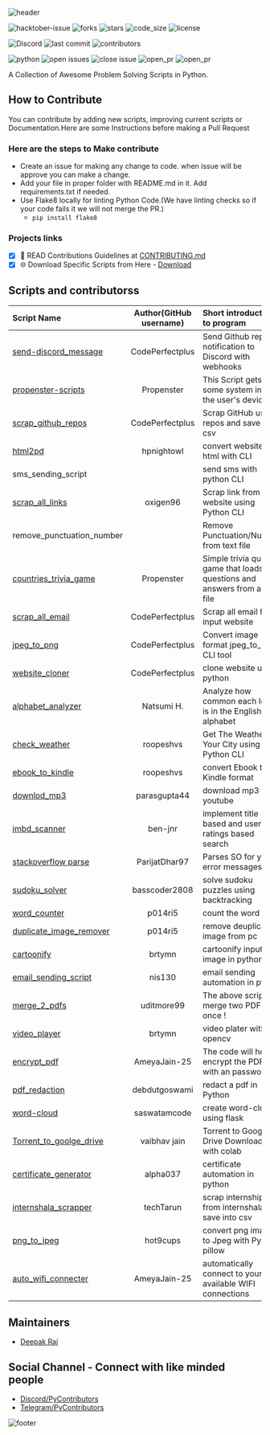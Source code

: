 ![header](https://capsule-render.vercel.app/api?type=rect&color=009ACD&height=100&section=header&text=awesomeScripts&fontSize=80%&fontColor=ffffff)

![hacktober-issue](https://img.shields.io/github/hacktoberfest/2020/py-contributors/awesomescripts?style=for-the-badge)
![forks](https://img.shields.io/github/forks/Py-Contributors/awesomeScripts?style=for-the-badge)
![stars](https://img.shields.io/github/stars/Py-Contributors/awesomeScripts?style=for-the-badge)
![code_size](https://img.shields.io/github/languages/code-size/py-contributors/awesomescripts?style=for-the-badge)
![license](https://img.shields.io/github/license/Py-Contributors/awesomeScripts?style=for-the-badge)

![Discord](https://img.shields.io/discord/758030555005714512?style=for-the-badge)
![last commit](https://img.shields.io/github/last-commit/py-contributors/awesomescripts?style=for-the-badge)
![contributors](https://img.shields.io/github/contributors/py-contributors/awesomeScripts?style=for-the-badge)

![python](https://img.shields.io/badge/language-python-blue?style=for-the-badge)
![open issues](https://img.shields.io/github/issues-raw/Py-Contributors/awesomeScripts?style=for-the-badge)
![close issue](https://img.shields.io/github/issues-closed-raw/py-contributors/awesomescripts?style=for-the-badge)
![open_pr](https://img.shields.io/github/issues-pr-raw/Py-contributors/awesomescripts?style=for-the-badge)
![open_pr](https://img.shields.io/github/issues-pr-closed-raw/Py-contributors/awesomescripts?style=for-the-badge)

A Collection of Awesome Problem Solving Scripts in Python.

## How to Contribute

You can contribute by adding new scripts, improving current scripts or Documentation.Here are some Instructions
before making a Pull Request

### Here are the steps to Make contribute

- Create an issue for making any change to code. when issue will be approve you can make a change.
- Add your file in proper folder with README.md in it. Add requirements.txt if needed.
- Use Flake8 locally for linting Python Code.(We have linting checks so if your code fails it we will not merge the PR.)
  - `pip install flake8`
  
### Projects links

- [x] 📖 READ Contributions Guidelines at [CONTRIBUTING.md](/CONTRIBUTING.md)
- [x] 🌐 Download Specific Scripts from Here - [Download](https://py-contributors.github.io/awesomeScripts/)

## Scripts and contributorss
<!--Restrictions -->
<!--Don't make change under this line -->
<!-- Please don't change this, It' making conflict with upstream branch-->

| Script Name                                                                    |     Author(GitHub username)      | Short introduction to program                                            |
| :----------------------------------------------------------------------------- | :-------------: | :----------------------------------------------------------------------- |
| [send-discord_message](/send-discord_message/annoucements.py)| CodePerfectplus | Send Github repo notification to Discord with webhooks                   |
| [propenster-scripts](/propenster-scripts/sysinfo.py)|   Propenster    | This Script gets some system info of the user's device                   |
| [scrap_github_repos](/scrap_github_repos/scrap_github_repos.py)   | CodePerfectplus | Scrap GitHub user repos and save it in csv                               |
| [html2pd](/html2pdf/html2pdf.py)         |       hpnightowl          | convert website to html with CLI     |
| sms_sending_script        |                 | send sms with python CLI                |
| [scrap_all_links](/scrap_all_links/scrap.py) |    oxigen96     | Scrap link from website using Python CLI                                 |
| remove_punctuation_number        |                 | Remove Punctuation/Number from text file                                 |
| [countries_trivia_game](/countries_trivia_game/countries_trivia.py)            |   Propenster    | Simple trivia quiz game that loads questions and answers from a CSV file |
| [scrap_all_email](/scrap_all_email/scrap_all_email.py)                         | CodePerfectplus | Scrap all email from input website                                       |
| [jpeg_to_png](/jpeg_to_png/jpeg_to_png.py)                                     | CodePerfectplus | Convert image format jpeg_to_png CLI tool                                |
| [website_cloner](/website_cloner/website_cloner.py)                            | CodePerfectplus | clone website using python                                               |
| [alphabet_analyzer](/alphabet_analyzer/alphabet.py)                            |   Natsumi H.    | Analyze how common each letter is in the English alphabet                |
| [check_weather](/check_weather/check_weather.py)                               |    roopeshvs    | Get The Weather Of Your City using Python CLI                            |
| [ebook_to_kindle](/convert_ebook_to_kindle_format/convert.py)                  |    roopeshvs    | convert Ebook to Kindle format                                           |
| [downlod_mp3](/download_mp3/download_yt.py)                                    |  parasgupta44   | download mp3 from youtube                                                |
| [imbd_scanner](/imdb-scraper/imdb.py)                                          |     ben-jnr     | implement title based and user ratings based search                      |
| [stackoverflow parse](/Stack_Overflow_Parser-master/main_.py)                  |  ParijatDhar97  | Parses SO for your error messages                                        |
| [sudoku_solver](/sudoku_solver/sudoku_solver.py)                               |  basscoder2808  | solve sudoku puzzles using backtracking                                  |
| [word_counter](/word-counter/word-counter.py)                                  |     p014ri5     | count the word                                                           |
| [duplicate_image_remover](/duplicate-image-remover/duplicate-image-remover.py) |     p014ri5     | remove deuplicate image from pc                                          |
| [cartoonify](/cartoonifier/cartoonifier.py)                                    |     brtymn      | cartoonify input image in python                                         |
| [email_sending_script](/email_sending_script/email_sending_script.py)          |     nis130      | email sending automation in pyton                                        |
| [merge_2_pdfs](/Merge_2_Pdf's/mergepdf.py)                                     |   uditmore99    | The above script will merge two PDF's at once !                          |
| [video_player](/video_player/video_player.py)                                  |     brtymn      | video plater with opencv                                                 |
| [encrypt_pdf](/Encrypt_PDF/encryptPDF.py)                                      |  AmeyaJain-25   | The code will help to encrypt the PDF with an password.                  |
| [pdf_redaction](/pdf_redaction/pdf_redaction.py)                               |  debdutgoswami  | redact a pdf in Python                                                   |
| [word-cloud](/word_cloud_generator/main.py)                                    |  saswatamcode   | create word-cloud using flask                                            |
| [Torrent_to_goolge_drive](/Torrent%20to%20Google%20Drive%20Downloader/torrent_to_google_drive_downloader.py) | vaibhav jain| Torrent to Google Drive Downloader with colab|
| [certificate_generator](/certificate_generator/certificate_generator.py) | alpha037 | certificate automation in python|
| [internshala_scrapper](/internshala_scraper/scrape_internshala_internships.py) | techTarun | scrap internship from internshala and save into csv |
| [png_to_jpeg](/image_converter/convert2jpg.py) | hot9cups | convert png image to Jpeg with Pytho-pillow|
| [auto_wifi_connecter](/Auto_Wifi_Connector/autoWifiConnector.py) | AmeyaJain-25 | automatically connect to your available WIFI connections|

## Maintainers

- [Deepak Raj](https://github.com/CodePerfectPlus)

## Social Channel - Connect with like minded people

- [Discord/PyContributors](https://discord.gg/FXyh2S3)
- [Telegram/PyContributors](https://t.me/pycontributors)

![footer](https://capsule-render.vercel.app/api?type=slice&color=009ACD&height=30&section=footer&fontSize=90%&)
